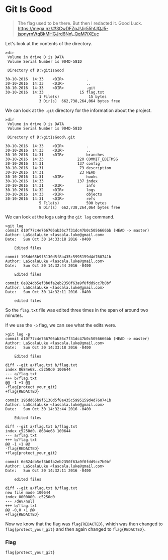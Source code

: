 # Git Is Good

> The flag used to be there. But then I redacted it. Good Luck. https://mega.nz/#!3CwDFZpJ!Jjr55hfJQJ5-jspnyrnVtqBkMHGJrd6Nn\_QqM7iXEuc

Let's look at the contents of the directory.

```
>dir
 Volume in drive D is DATA
 Volume Serial Number is 904D-581D

 Directory of D:\gitIsGood

30-10-2016  14:33    <DIR>          .
30-10-2016  14:33    <DIR>          ..
30-10-2016  14:33    <DIR>          .git
30-10-2016  14:33                15 flag.txt
               1 File(s)             15 bytes
               3 Dir(s)  662,738,264,064 bytes free
```

We can look at the `.git` directory for the information about the project.

```
>dir
 Volume in drive D is DATA
 Volume Serial Number is 904D-581D

 Directory of D:\gitIsGood\.git

30-10-2016  14:33    <DIR>          .
30-10-2016  14:33    <DIR>          ..
30-10-2016  14:31    <DIR>          branches
30-10-2016  14:33               220 COMMIT_EDITMSG
30-10-2016  14:31               137 config
30-10-2016  14:31                73 description
30-10-2016  14:31                23 HEAD
30-10-2016  14:31    <DIR>          hooks
30-10-2016  14:33               137 index
30-10-2016  14:31    <DIR>          info
30-10-2016  14:32    <DIR>          logs
30-10-2016  14:33    <DIR>          objects
30-10-2016  14:31    <DIR>          refs
               5 File(s)            590 bytes
               8 Dir(s)  662,738,264,064 bytes free
```

We can look at the logs using the `git log` command.

```
>git log
commit d10f77c4e766705ab36c7f31dc47b0c5056666bb (HEAD -> master)
Author: LaScalaLuke <lascala.luke@gmail.com>
Date:   Sun Oct 30 14:33:18 2016 -0400

    Edited files

commit 195dd65b9f5130d5f8a435c5995159d4d760741b
Author: LaScalaLuke <lascala.luke@gmail.com>
Date:   Sun Oct 30 14:32:44 2016 -0400

    Edited files

commit 6e824db5ef3b0fa2eb2350f63a9f0fdd9cc7b0bf
Author: LaScalaLuke <lascala.luke@gmail.com>
Date:   Sun Oct 30 14:32:11 2016 -0400

    edited files
```

So the `flag.txt` file was edited three times in the span of around two minutes.

If we use the `-p` flag, we can see what the edits were.

```
>git log -p
commit d10f77c4e766705ab36c7f31dc47b0c5056666bb (HEAD -> master)
Author: LaScalaLuke <lascala.luke@gmail.com>
Date:   Sun Oct 30 14:33:18 2016 -0400

    Edited files

diff --git a/flag.txt b/flag.txt
index 8684e68..c5250d0 100644
--- a/flag.txt
+++ b/flag.txt
@@ -1 +1 @@
-flag{protect_your_git}
+flag{REDACTED}

commit 195dd65b9f5130d5f8a435c5995159d4d760741b
Author: LaScalaLuke <lascala.luke@gmail.com>
Date:   Sun Oct 30 14:32:44 2016 -0400

    Edited files

diff --git a/flag.txt b/flag.txt
index c5250d0..8684e68 100644
--- a/flag.txt
+++ b/flag.txt
@@ -1 +1 @@
-flag{REDACTED}
+flag{protect_your_git}

commit 6e824db5ef3b0fa2eb2350f63a9f0fdd9cc7b0bf
Author: LaScalaLuke <lascala.luke@gmail.com>
Date:   Sun Oct 30 14:32:11 2016 -0400

    edited files

diff --git a/flag.txt b/flag.txt
new file mode 100644
index 0000000..c5250d0
--- /dev/null
+++ b/flag.txt
@@ -0,0 +1 @@
+flag{REDACTED}
```

Now we know that the flag was `flag{REDACTED}`, which was then changed to `flag{protect_your_git}` and then again changed to `flag{REDACTED}`.

### Flag

```
flag{protect_your_git}
```
